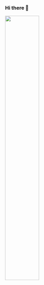 ### Hi there 👋

<img aling="left" width="47%" src="https://github-readme-stats.vercel.app/api/top-langs/?username=KeremAR&layout=compact" />
